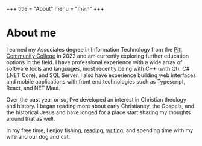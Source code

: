 +++
title = "About"
menu = "main"
+++

# About me

I earned my Associates degree in Information Technology from the [Pitt Community College](https://www.pittc.edu/) in 2022 and am currently exploring further education options in the field. I have professional experience with
a wide array of software tools and languages, most recently being with C++ (with Qt), C# (.NET Core), and SQL Server. I also have experience building web interfaces and mobile applications with front end technologies such as Typescript, React, and NET Maui.

Over the past year or so, I’ve developed an interest in Christian theology and history. I began reading more about early Christianity, the Gospels, and the historical Jesus and have longed for a place start sharing my thoughts around that as well.

In my free time, I enjoy fishing, [reading](/bookshelf), [writing](/posts), and spending time with my wife and our dog and cat.
